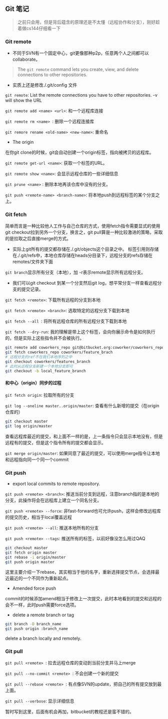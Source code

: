 ## Git 笔记

> 之前只会用，但是背后蕴含的原理还是不太懂（远程协作和分支），刚好趁着做cs144仔细看一下

### Git remote

* 不同于SVN有一个固定中心，git更像那种p2p，任意两个人之间都可以collaborate。

> The `git remote` command lets you create, view, and delete connections to other repositories.

* 实质上还是修改./.git/config 文件

```git remote```: List the remote connections you have to other repositories. -v will show the URL

```git remote add <name> <url>```: 和一个远程库连接

```git remote rm <name> ```: 删除一个远程连接库

``` git remore rename <old-name> <new-name> ```: 重命名

* The origin

在你git clone的时候，git会自动创建一个origin标签，指向被拷贝的远程库。

``` git remote get-url <name> ```: 获取一个标签的URL。

``` git remote show <name> ```: 会显示远程仓库的一些详细信息

``` git prune <name> ``` : 删除本地再该仓库中没有的分支。

```git push <remote-name> <branch-name>```: 将本地push到远程标签的某个分支之上。

### Git fetch

简单而言是一种比较他人工作与自己仓库的方式，使用fetch指令需要显式的使用git checkout拉到另外一个分支，换言之，git pull算是一种比较激进的策略，采取的是拉取之后直接merge的方式。

* 实际上git所有的提交都存储在./.git/objects这个目录之中。 标签引用则存储在./.git/refs中，本地仓库存储在heads分目录下，远程分支的refs存储在remotes/文件夹下面

```git branch```显示所有分支（本地），加 -r表示remote显示所有远程分支。

* 我们可以git checkout 到某一个分支然后git log，想平常分支一样查看远程分支的提交记录。

```git fetch <remote>```: 下载所有远程的分支到本地

```git fetch <remote> <branch>```: 选取特定的远程分支下载到本地

```git fetch --all ```: 将所有远程仓库的所有远程分支下载到本地

```git fetch --dry-run```: 我的理解是带上这个标签，会向你展示命令是如何执行的，但是实际上这些指令并不会被执行。

```bash
git remote add coworkers_repo git@bitbucket.org:coworker/coworkers_repo.git
git fetch coworkers_repo coworkers/feature_brach
# 远程分支的ref不在我们本地序列之中
git checkout coworkers/features_branch
# 此时从远程分支新建一个本地分支即可
git checkout -b local_feature_branch
```

#### 和中心（origin）同步的过程

```git fetch origin```: 拉取所有的分支

```git log --oneline master..origin/master```: 查看有什么新增的提交（在origin仓库的）

```bash
git checkout master
git log origin/master
```

查看远程库最近的提交，和上面不一样的是，上一条指令只会显示本地没有，但是远程有的提交，但是这个指令所有的提交都会显示。

```git merge origin/master```: 如果同意了最近的提交，可以使用merge指令让本地和远程指向同一个同一个commit

### Git push

* export local commits to remote repository.

```git push <remote> <branch>```: 推送当前分支到远程，注意branch指的是本地的分支，此操作将会在远程库上建立一个同名分支。

```git push <remote> --force```: 非fast-forward也可允许push，这样会修改远程库的提交历史，相当于local覆盖远程

```git push <remote> --all```: 推送本地所有的分支

```git push <remote> --tags```: 推送所有的标签，以前好像没怎么用过QAQ

```bash
git checkout master
git fetch origin master
git rebase -i origin/master
git push origin master
```

这里主要介绍一下rebase，其实相当于他的名字，重新选择提交节点，会选择最近最近的一个不同作为重新起点。

* Amended force push

commit的时候添加amend相当于修改上一次提交，此时本地看到的提交和远程的会不一样，此时push需要force选项。

* delete a remote branch or tag

```bash
git branch -D branch_name
git push origin :branch_name
```

delete a branch locally and remotely.

### Git  pull

```git pull <remote> ```: 拉去远程仓库的变动到当前分支并马上merge

```git pull --no-commit <remote> ```: 不会创建一个新的提交

```git pull --rebase <remote> ```: 有点像SVN的update，把自己的所有提交放到最上面。

```git pull --verbose```: 显示详细信息



暂时写到这里，后面有机会再加，bitbucket的教程还是蛮不错的。
